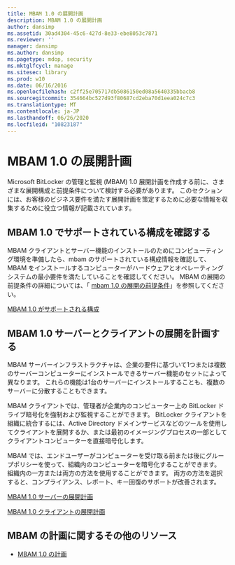 ```yaml
---
title: MBAM 1.0 の展開計画
description: MBAM 1.0 の展開計画
author: dansimp
ms.assetid: 30ad4304-45c6-427d-8e33-ebe8053c7871
ms.reviewer: ''
manager: dansimp
ms.author: dansimp
ms.pagetype: mdop, security
ms.mktglfcycl: manage
ms.sitesec: library
ms.prod: w10
ms.date: 06/16/2016
ms.openlocfilehash: c2ff25e705717db5086150ed08a5640335bbacb8
ms.sourcegitcommit: 354664bc527d93f80687cd2eba70d1eea024c7c3
ms.translationtype: MT
ms.contentlocale: ja-JP
ms.lasthandoff: 06/26/2020
ms.locfileid: "10823187"
---
```

# MBAM 1.0 の展開計画


Microsoft BitLocker の管理と監視 (MBAM) 1.0 展開計画を作成する前に、さまざまな展開構成と前提条件について検討する必要があります。 このセクションには、お客様のビジネス要件を満たす展開計画を策定するために必要な情報を収集するために役立つ情報が記載されています。

## MBAM 1.0 でサポートされている構成を確認する


MBAM クライアントとサーバー機能のインストールのためにコンピューティング環境を準備したら、mbam のサポートされている構成情報を確認して、MBAM をインストールするコンピューターがハードウェアとオペレーティングシステムの最小要件を満たしていることを確認してください。 MBAM の展開の前提条件の詳細については、「 [mbam 1.0 の展開の前提条件](mbam-10-deployment-prerequisites.md)」を参照してください。

[MBAM 1.0 がサポートされる構成](mbam-10-supported-configurations.md)

## MBAM 1.0 サーバーとクライアントの展開を計画する


MBAM サーバーインフラストラクチャは、企業の要件に基づいて1つまたは複数のサーバーコンピューターにインストールできるサーバー機能のセットによって異なります。 これらの機能は1台のサーバーにインストールすることも、複数のサーバーに分散することもできます。

MBAM クライアントでは、管理者が企業内のコンピューター上の BitLocker ドライブ暗号化を強制および監視することができます。 BitLocker クライアントを組織に統合するには、Active Directory ドメインサービスなどのツールを使用してクライアントを展開するか、または最初のイメージングプロセスの一部としてクライアントコンピューターを直接暗号化します。

MBAM では、エンドユーザーがコンピューターを受け取る前または後にグループポリシーを使って、組織内のコンピューターを暗号化することができます。 組織内の一方または両方の方法を使用することができます。 両方の方法を選択すると、コンプライアンス、レポート、キー回復のサポートが改善されます。

[MBAM 1.0 サーバーの展開計画](planning-for-mbam-10-server-deployment.md)

[MBAM 1.0 クライアントの展開計画](planning-for-mbam-10-client-deployment.md)

## <a href="" id="other-resources-for-mbam-planning-"></a>MBAM の計画に関するその他のリソース


-   [MBAM 1.0 の計画](planning-for-mbam-10.md)

 

 





